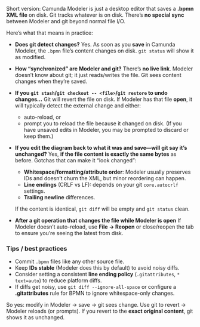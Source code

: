 Short version: Camunda Modeler is just a desktop editor that saves a **.bpmn XML file** on disk. Git tracks whatever is on disk. There’s **no special sync** between Modeler and git beyond normal file I/O.

Here’s what that means in practice:

* **Does git detect changes?**
  Yes. As soon as you **save** in Camunda Modeler, the `.bpmn` file’s content changes on disk. `git status` will show it as modified.

* **How “synchronized” are Modeler and git?**
  There’s **no live link**. Modeler doesn’t know about git; it just reads/writes the file. Git sees content changes when they’re saved.

* **If you `git stash`/`git checkout -- <file>`/`git restore` to undo changes…**
  Git will revert the file on disk. If Modeler has that file **open**, it will typically detect the external change and either:

  * auto-reload, or
  * prompt you to reload the file because it changed on disk.
    (If you have unsaved edits in Modeler, you may be prompted to discard or keep them.)

* **If you edit the diagram back to what it was and save—will git say it’s unchanged?**
  Yes, **if the file content is exactly the same bytes** as before. Gotchas that can make it “look changed”:

  * **Whitespace/formatting/attribute order**: Modeler usually preserves IDs and doesn’t churn the XML, but minor reordering can happen.
  * **Line endings** (CRLF vs LF): depends on your git `core.autocrlf` settings.
  * **Trailing newline** differences.

  If the content is identical, `git diff` will be empty and `git status` clean.

* **After a git operation that changes the file while Modeler is open**
  If Modeler doesn’t auto-reload, use **File → Reopen** or close/reopen the tab to ensure you’re seeing the latest from disk.

### Tips / best practices

* Commit `.bpmn` files like any other source file.
* Keep **IDs stable** (Modeler does this by default) to avoid noisy diffs.
* Consider setting a consistent **line ending policy** (`.gitattributes`, `* text=auto`) to reduce platform diffs.
* If diffs get noisy, use `git diff --ignore-all-space` or configure a **.gitattributes** rule for BPMN to ignore whitespace-only changes.

So yes: modify in Modeler → save → git sees change. Use git to revert → Modeler reloads (or prompts). If you revert to the **exact original content**, git shows it as unchanged.
